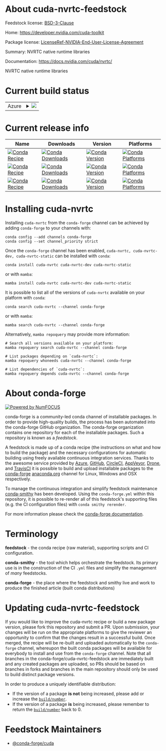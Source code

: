 About cuda-nvrtc-feedstock
==========================

Feedstock license: [BSD-3-Clause](https://github.com/conda-forge/cuda-nvrtc-feedstock/blob/main/LICENSE.txt)

Home: https://developer.nvidia.com/cuda-toolkit

Package license: [LicenseRef-NVIDIA-End-User-License-Agreement](https://docs.nvidia.com/cuda/eula/index.html)

Summary: NVRTC native runtime libraries

Documentation: https://docs.nvidia.com/cuda/nvrtc/

NVRTC native runtime libraries


Current build status
====================


<table>
    
  <tr>
    <td>Azure</td>
    <td>
      <details>
        <summary>
          <a href="https://dev.azure.com/conda-forge/feedstock-builds/_build/latest?definitionId=19150&branchName=main">
            <img src="https://dev.azure.com/conda-forge/feedstock-builds/_apis/build/status/cuda-nvrtc-feedstock?branchName=main">
          </a>
        </summary>
        <table>
          <thead><tr><th>Variant</th><th>Status</th></tr></thead>
          <tbody><tr>
              <td>linux_64</td>
              <td>
                <a href="https://dev.azure.com/conda-forge/feedstock-builds/_build/latest?definitionId=19150&branchName=main">
                  <img src="https://dev.azure.com/conda-forge/feedstock-builds/_apis/build/status/cuda-nvrtc-feedstock?branchName=main&jobName=linux&configuration=linux%20linux_64_" alt="variant">
                </a>
              </td>
            </tr><tr>
              <td>linux_aarch64</td>
              <td>
                <a href="https://dev.azure.com/conda-forge/feedstock-builds/_build/latest?definitionId=19150&branchName=main">
                  <img src="https://dev.azure.com/conda-forge/feedstock-builds/_apis/build/status/cuda-nvrtc-feedstock?branchName=main&jobName=linux&configuration=linux%20linux_aarch64_" alt="variant">
                </a>
              </td>
            </tr><tr>
              <td>win_64</td>
              <td>
                <a href="https://dev.azure.com/conda-forge/feedstock-builds/_build/latest?definitionId=19150&branchName=main">
                  <img src="https://dev.azure.com/conda-forge/feedstock-builds/_apis/build/status/cuda-nvrtc-feedstock?branchName=main&jobName=win&configuration=win%20win_64_" alt="variant">
                </a>
              </td>
            </tr>
          </tbody>
        </table>
      </details>
    </td>
  </tr>
</table>

Current release info
====================

| Name | Downloads | Version | Platforms |
| --- | --- | --- | --- |
| [![Conda Recipe](https://img.shields.io/badge/recipe-cuda--nvrtc-green.svg)](https://anaconda.org/conda-forge/cuda-nvrtc) | [![Conda Downloads](https://img.shields.io/conda/dn/conda-forge/cuda-nvrtc.svg)](https://anaconda.org/conda-forge/cuda-nvrtc) | [![Conda Version](https://img.shields.io/conda/vn/conda-forge/cuda-nvrtc.svg)](https://anaconda.org/conda-forge/cuda-nvrtc) | [![Conda Platforms](https://img.shields.io/conda/pn/conda-forge/cuda-nvrtc.svg)](https://anaconda.org/conda-forge/cuda-nvrtc) |
| [![Conda Recipe](https://img.shields.io/badge/recipe-cuda--nvrtc--dev-green.svg)](https://anaconda.org/conda-forge/cuda-nvrtc-dev) | [![Conda Downloads](https://img.shields.io/conda/dn/conda-forge/cuda-nvrtc-dev.svg)](https://anaconda.org/conda-forge/cuda-nvrtc-dev) | [![Conda Version](https://img.shields.io/conda/vn/conda-forge/cuda-nvrtc-dev.svg)](https://anaconda.org/conda-forge/cuda-nvrtc-dev) | [![Conda Platforms](https://img.shields.io/conda/pn/conda-forge/cuda-nvrtc-dev.svg)](https://anaconda.org/conda-forge/cuda-nvrtc-dev) |
| [![Conda Recipe](https://img.shields.io/badge/recipe-cuda--nvrtc--static-green.svg)](https://anaconda.org/conda-forge/cuda-nvrtc-static) | [![Conda Downloads](https://img.shields.io/conda/dn/conda-forge/cuda-nvrtc-static.svg)](https://anaconda.org/conda-forge/cuda-nvrtc-static) | [![Conda Version](https://img.shields.io/conda/vn/conda-forge/cuda-nvrtc-static.svg)](https://anaconda.org/conda-forge/cuda-nvrtc-static) | [![Conda Platforms](https://img.shields.io/conda/pn/conda-forge/cuda-nvrtc-static.svg)](https://anaconda.org/conda-forge/cuda-nvrtc-static) |

Installing cuda-nvrtc
=====================

Installing `cuda-nvrtc` from the `conda-forge` channel can be achieved by adding `conda-forge` to your channels with:

```
conda config --add channels conda-forge
conda config --set channel_priority strict
```

Once the `conda-forge` channel has been enabled, `cuda-nvrtc, cuda-nvrtc-dev, cuda-nvrtc-static` can be installed with `conda`:

```
conda install cuda-nvrtc cuda-nvrtc-dev cuda-nvrtc-static
```

or with `mamba`:

```
mamba install cuda-nvrtc cuda-nvrtc-dev cuda-nvrtc-static
```

It is possible to list all of the versions of `cuda-nvrtc` available on your platform with `conda`:

```
conda search cuda-nvrtc --channel conda-forge
```

or with `mamba`:

```
mamba search cuda-nvrtc --channel conda-forge
```

Alternatively, `mamba repoquery` may provide more information:

```
# Search all versions available on your platform:
mamba repoquery search cuda-nvrtc --channel conda-forge

# List packages depending on `cuda-nvrtc`:
mamba repoquery whoneeds cuda-nvrtc --channel conda-forge

# List dependencies of `cuda-nvrtc`:
mamba repoquery depends cuda-nvrtc --channel conda-forge
```


About conda-forge
=================

[![Powered by
NumFOCUS](https://img.shields.io/badge/powered%20by-NumFOCUS-orange.svg?style=flat&colorA=E1523D&colorB=007D8A)](https://numfocus.org)

conda-forge is a community-led conda channel of installable packages.
In order to provide high-quality builds, the process has been automated into the
conda-forge GitHub organization. The conda-forge organization contains one repository
for each of the installable packages. Such a repository is known as a *feedstock*.

A feedstock is made up of a conda recipe (the instructions on what and how to build
the package) and the necessary configurations for automatic building using freely
available continuous integration services. Thanks to the awesome service provided by
[Azure](https://azure.microsoft.com/en-us/services/devops/), [GitHub](https://github.com/),
[CircleCI](https://circleci.com/), [AppVeyor](https://www.appveyor.com/),
[Drone](https://cloud.drone.io/welcome), and [TravisCI](https://travis-ci.com/)
it is possible to build and upload installable packages to the
[conda-forge](https://anaconda.org/conda-forge) [anaconda.org](https://anaconda.org/)
channel for Linux, Windows and OSX respectively.

To manage the continuous integration and simplify feedstock maintenance
[conda-smithy](https://github.com/conda-forge/conda-smithy) has been developed.
Using the ``conda-forge.yml`` within this repository, it is possible to re-render all of
this feedstock's supporting files (e.g. the CI configuration files) with ``conda smithy rerender``.

For more information please check the [conda-forge documentation](https://conda-forge.org/docs/).

Terminology
===========

**feedstock** - the conda recipe (raw material), supporting scripts and CI configuration.

**conda-smithy** - the tool which helps orchestrate the feedstock.
                   Its primary use is in the construction of the CI ``.yml`` files
                   and simplify the management of *many* feedstocks.

**conda-forge** - the place where the feedstock and smithy live and work to
                  produce the finished article (built conda distributions)


Updating cuda-nvrtc-feedstock
=============================

If you would like to improve the cuda-nvrtc recipe or build a new
package version, please fork this repository and submit a PR. Upon submission,
your changes will be run on the appropriate platforms to give the reviewer an
opportunity to confirm that the changes result in a successful build. Once
merged, the recipe will be re-built and uploaded automatically to the
`conda-forge` channel, whereupon the built conda packages will be available for
everybody to install and use from the `conda-forge` channel.
Note that all branches in the conda-forge/cuda-nvrtc-feedstock are
immediately built and any created packages are uploaded, so PRs should be based
on branches in forks and branches in the main repository should only be used to
build distinct package versions.

In order to produce a uniquely identifiable distribution:
 * If the version of a package **is not** being increased, please add or increase
   the [``build/number``](https://docs.conda.io/projects/conda-build/en/latest/resources/define-metadata.html#build-number-and-string).
 * If the version of a package **is** being increased, please remember to return
   the [``build/number``](https://docs.conda.io/projects/conda-build/en/latest/resources/define-metadata.html#build-number-and-string)
   back to 0.

Feedstock Maintainers
=====================

* [@conda-forge/cuda](https://github.com/conda-forge/cuda/)

